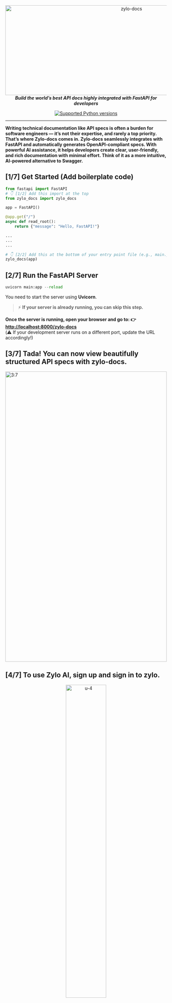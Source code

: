 <div align="center"> 
   <img width="772" height="280" alt="zylo-docs" src="https://github.com/user-attachments/assets/3c4c24ac-708a-42d5-b673-90c8b3cd0816" />
   <br />
   <b><em>Build the world’s best API docs highly integrated with FastAPI for developers</em></b>
</div>
<p align="center">

<a href="" target="_blank">
    <img src="https://img.shields.io/pypi/pyversions/zylo-docs?color=%2334D058" alt="Supported Python versions">
</a>
</p>

---
**Writing technical documentation like API specs is often a burden for software engineers — it’s not their expertise, and rarely a top priority. That’s where Zylo-docs comes in. Zylo-docs seamlessly integrates with FastAPI and automatically generates OpenAPI-compliant specs. With powerful AI assistance, it helps developers create clear, user-friendly, and rich documentation with minimal effort. Think of it as a more intuitive, AI-powered alternative to Swagger.**

## [1/7] Get Started (Add boilerplate code)
```python
from fastapi import FastAPI
# 👇 [1/2] Add this import at the top
from zylo_docs import zylo_docs

app = FastAPI()

@app.get("/")
async def read_root():
    return {"message": "Hello, FastAPI!"}

...
...
...

# 👇 [2/2] Add this at the bottom of your entry point file (e.g., main.py)
zylo_docs(app)
```


## [2/7] Run the FastAPI Server
```python
uvicorn main:app --reload
```
You need to start the server using **Uvicorn**.

> ⚡️ **If your server is already running, you can skip this step.**

**Once the server is running, open your browser and go to: 👉 [http://localhost:8000/zylo-docs](http://localhost:8000/zylo-docs)** </br>
(⚠️ If your development server runs on a different port, update the URL accordingly!)

## [3/7] Tada! You can now view beautifully structured API specs with zylo-docs.
<img width="100%" height="904" alt="3:7" src="https://github.com/user-attachments/assets/d71a3115-6106-4881-9af8-e1e0972edec6" />


## [4/7] To use Zylo AI, sign up and sign in to zylo.
<p align="center">
  <img width="50%" alt="u-4" src="https://github.com/user-attachments/assets/e7a82d4e-ae17-49e5-bea5-302867fbd58d" />
</p>
To enhance your documentation with AI, please sign in to zylo-docs.

## [5/7] Use the Zylo AI function to upgrade your docs
<img width="100%" height="904" alt="5:7" src="https://github.com/user-attachments/assets/87f7f783-e1c1-4437-b3ef-2eabea99477d" />


## [6/7] Tada! Look at the red dot in the top-left corner! It is completed. Let's check this out!
<img width="100%" height="904" alt="6:7" src="https://github.com/user-attachments/assets/45561bb3-a4d5-4216-aa4e-c38408a6f6ab" />
After you find the red dot on the version selector, it means that our API specs are now upgraded and more user-friendly with zylo-docs. you can find the lastest one. Once you click it, you can check the new one filled with rich content.


## [7/7] Share your API docs with your team
<img width="100%" height="905" alt="7:7" src="https://github.com/user-attachments/assets/85bd8986-617a-4a7c-8141-2098ccb14ebf" />

Click the `Publish button`  to share your API documentation via email.

## Development
- Python 3.10+
- FastAPI, Uvicorn

## License

MIT License
